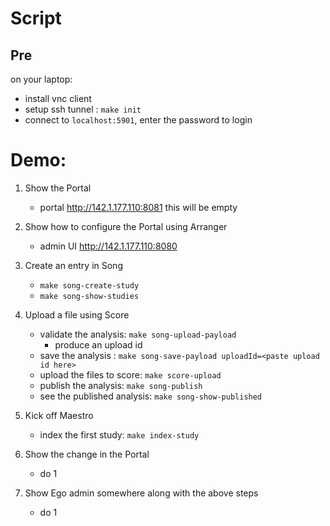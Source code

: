 # Script

## Pre
on your laptop:
- install vnc client
- setup ssh tunnel : `make init`
- connect to `localhost:5901`, enter the password to login

# Demo:
1. Show the Portal
    - portal http://142.1.177.110:8081
    this will be empty
    
2. Show how to configure the Portal using Arranger
    - admin UI http://142.1.177.110:8080
    
3. Create an entry in Song
    - `make song-create-study`
    - `make song-show-studies`
    
4. Upload a file using Score    
    - validate the analysis: `make song-upload-payload`
        - produce an upload id 
    - save the analysis : `make song-save-payload uploadId=<paste upload id here>`
    - upload the files to score: `make score-upload`
    - publish the analysis: `make song-publish`
    - see the published analysis: `make song-show-published`
    
5. Kick off Maestro
    - index the first study: `make index-study`
    
6. Show the change in the Portal
    - do 1
    
7. Show Ego admin somewhere along with the above steps 
    - do 1